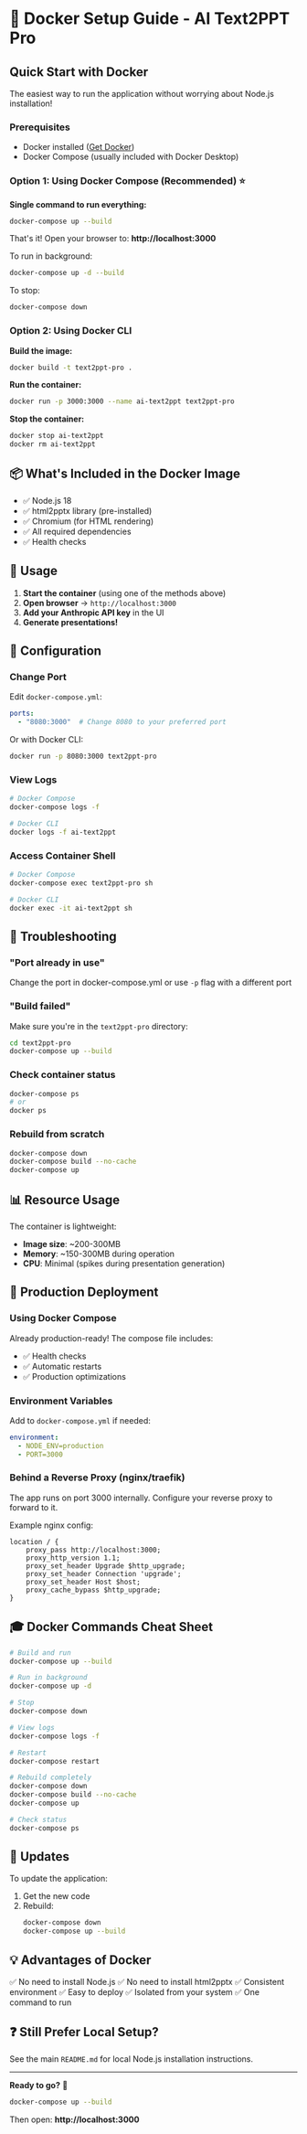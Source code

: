 # 🐳 Docker Setup Guide - AI Text2PPT Pro

## Quick Start with Docker

The easiest way to run the application without worrying about Node.js installation!

### Prerequisites

- Docker installed ([Get Docker](https://docs.docker.com/get-docker/))
- Docker Compose (usually included with Docker Desktop)

### Option 1: Using Docker Compose (Recommended) ⭐

**Single command to run everything:**

```bash
docker-compose up --build
```

That's it! Open your browser to: **http://localhost:3000**

To run in background:
```bash
docker-compose up -d --build
```

To stop:
```bash
docker-compose down
```

### Option 2: Using Docker CLI

**Build the image:**
```bash
docker build -t text2ppt-pro .
```

**Run the container:**
```bash
docker run -p 3000:3000 --name ai-text2ppt text2ppt-pro
```

**Stop the container:**
```bash
docker stop ai-text2ppt
docker rm ai-text2ppt
```

## 📦 What's Included in the Docker Image

- ✅ Node.js 18
- ✅ html2pptx library (pre-installed)
- ✅ Chromium (for HTML rendering)
- ✅ All required dependencies
- ✅ Health checks

## 🎯 Usage

1. **Start the container** (using one of the methods above)
2. **Open browser** → `http://localhost:3000`
3. **Add your Anthropic API key** in the UI
4. **Generate presentations!**

## 🔧 Configuration

### Change Port

Edit `docker-compose.yml`:
```yaml
ports:
  - "8080:3000"  # Change 8080 to your preferred port
```

Or with Docker CLI:
```bash
docker run -p 8080:3000 text2ppt-pro
```

### View Logs

```bash
# Docker Compose
docker-compose logs -f

# Docker CLI
docker logs -f ai-text2ppt
```

### Access Container Shell

```bash
# Docker Compose
docker-compose exec text2ppt-pro sh

# Docker CLI
docker exec -it ai-text2ppt sh
```

## 🐛 Troubleshooting

### "Port already in use"
Change the port in docker-compose.yml or use `-p` flag with a different port

### "Build failed"
Make sure you're in the `text2ppt-pro` directory:
```bash
cd text2ppt-pro
docker-compose up --build
```

### Check container status
```bash
docker-compose ps
# or
docker ps
```

### Rebuild from scratch
```bash
docker-compose down
docker-compose build --no-cache
docker-compose up
```

## 📊 Resource Usage

The container is lightweight:
- **Image size**: ~200-300MB
- **Memory**: ~150-300MB during operation
- **CPU**: Minimal (spikes during presentation generation)

## 🚀 Production Deployment

### Using Docker Compose

Already production-ready! The compose file includes:
- ✅ Health checks
- ✅ Automatic restarts
- ✅ Production optimizations

### Environment Variables

Add to `docker-compose.yml` if needed:
```yaml
environment:
  - NODE_ENV=production
  - PORT=3000
```

### Behind a Reverse Proxy (nginx/traefik)

The app runs on port 3000 internally. Configure your reverse proxy to forward to it.

Example nginx config:
```nginx
location / {
    proxy_pass http://localhost:3000;
    proxy_http_version 1.1;
    proxy_set_header Upgrade $http_upgrade;
    proxy_set_header Connection 'upgrade';
    proxy_set_header Host $host;
    proxy_cache_bypass $http_upgrade;
}
```

## 🎓 Docker Commands Cheat Sheet

```bash
# Build and run
docker-compose up --build

# Run in background
docker-compose up -d

# Stop
docker-compose down

# View logs
docker-compose logs -f

# Restart
docker-compose restart

# Rebuild completely
docker-compose down
docker-compose build --no-cache
docker-compose up

# Check status
docker-compose ps
```

## 🔄 Updates

To update the application:

1. Get the new code
2. Rebuild:
   ```bash
   docker-compose down
   docker-compose up --build
   ```

## 💡 Advantages of Docker

✅ No need to install Node.js
✅ No need to install html2pptx
✅ Consistent environment
✅ Easy to deploy
✅ Isolated from your system
✅ One command to run

## ❓ Still Prefer Local Setup?

See the main `README.md` for local Node.js installation instructions.

---

**Ready to go?** 🐳

```bash
docker-compose up --build
```

Then open: **http://localhost:3000**
